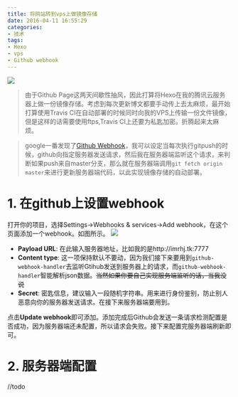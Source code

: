 ```yaml
---
title: 将网站转到vps上做镜像存储
date: 2016-04-11 16:55:29
categories:
- 技术
tags:
- Hexo
- vps
- Github webhook
---
```

![](http://7xsomm.com2.z0.glb.clouddn.com/16-4-11/71857159.jpg-700)



>由于Github Page这两天间歇性抽风，因此打算将Hexo在我的腾讯云服务器上做一份镜像存储。考虑到每次更新博文都要手动传上去太麻烦，最开始打算使用Travis CI在自动部署的时候同时向我的VPS上传输一份文件镜像，但是这样的话需要使用ftps,Travis CI上还要为私匙加密。折腾起来太麻烦。
<!-- more -->

>google一番发现了[Github Webhook](https://developer.github.com/webhooks/)，我可以设定当每次执行gitpush的时候，github向指定服务器发送请求，然后我在服务器端监听这个请求，来判断如果push来自master分支，那么就在服务器端调用`git fetch origin master`来进行更新服务器端代码，以此实现镜像存储的自动部署。

# 1. 在github上设置webhook
打开你的项目，选择Settings->Webhooks & services->Add webhook，在这个页面添加一个webhook。如图所示。
![](http://7xsomm.com2.z0.glb.clouddn.com/16-4-11/52379394.jpg-700)
- **Payload URL**: 在此输入服务器地址，比如我的是http://imrhj.tk:7777
- **Content type**: 这一项保持默认不要动，因为我们接下来要用到`github-webhook-handler`去监听Gtihub发送到服务器上的请求，而`github-webhook-handler`智能解析json数据。~~当然如果你要自己实现服务端监听的话，当我没说~~
- **Secret**: 密匙信息，建议输入一段随机字符串。用来进行身份鉴别，防止别人恶意向你的服务器发送请求。在接下来服务器端要用到。

点击**Update webhook**即可添加。添加完成后Github会发送一条请求检测配置是否成功，因为服务器端还未配置，所以请求会失败。接下来配置完服务器端刷新即可。

# 2. 服务器端配置

//todo

